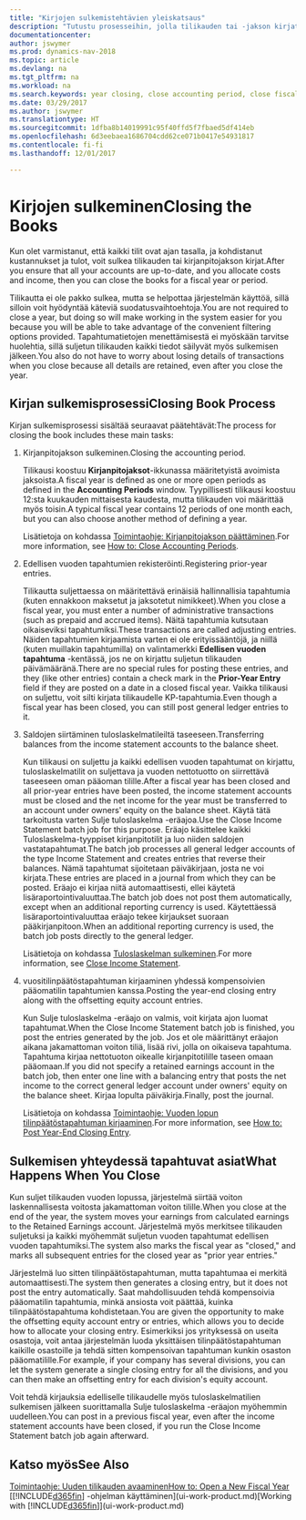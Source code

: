```yaml
---
title: "Kirjojen sulkemistehtävien yleiskatsaus"
description: "Tutustu prosesseihin, jolla tilikauden tai -jakson kirjat suljetaan, ja mitä tapahtuu, kun kirjat suljetaan vuoden lopussa."
documentationcenter: 
author: jswymer
ms.prod: dynamics-nav-2018
ms.topic: article
ms.devlang: na
ms.tgt_pltfrm: na
ms.workload: na
ms.search.keywords: year closing, close accounting period, close fiscal year, bank account detailed trial balance
ms.date: 03/29/2017
ms.author: jswymer
ms.translationtype: HT
ms.sourcegitcommit: 1dfba8b14019991c95f40ffd5f7fbaed5df414eb
ms.openlocfilehash: 6d3eebaea1686704cdd62ce071b0417e54931817
ms.contentlocale: fi-fi
ms.lasthandoff: 12/01/2017

---
```

# <a name="closing-the-books"></a><span data-ttu-id="a787f-103">Kirjojen sulkeminen</span><span class="sxs-lookup"><span data-stu-id="a787f-103">Closing the Books</span></span>
<span data-ttu-id="a787f-104">Kun olet varmistanut, että kaikki tilit ovat ajan tasalla, ja kohdistanut kustannukset ja tulot, voit sulkea tilikauden tai kirjanpitojakson kirjat.</span><span class="sxs-lookup"><span data-stu-id="a787f-104">After you ensure that all your accounts are up-to-date, and you allocate costs and income, then you can close the books for a fiscal year or period.</span></span>

<span data-ttu-id="a787f-105">Tilikautta ei ole pakko sulkea, mutta se helpottaa järjestelmän käyttöä, sillä silloin voit hyödyntää käteviä suodatusvaihtoehtoja.</span><span class="sxs-lookup"><span data-stu-id="a787f-105">You are not required to close a year, but doing so will make working in the system easier for you because you will be able to take advantage of the convenient filtering options provided.</span></span> <span data-ttu-id="a787f-106">Tapahtumatietojen menettämisestä ei myöskään tarvitse huolehtia, sillä suljetun tilikauden kaikki tiedot säilyvät myös sulkemisen jälkeen.</span><span class="sxs-lookup"><span data-stu-id="a787f-106">You also do not have to worry about losing details of transactions when you close because all details are retained, even after you close the year.</span></span>

## <a name="closing-book-process"></a><span data-ttu-id="a787f-107">Kirjan sulkemisprosessi</span><span class="sxs-lookup"><span data-stu-id="a787f-107">Closing Book Process</span></span>
<span data-ttu-id="a787f-108">Kirjan sulkemisprosessi sisältää seuraavat päätehtävät:</span><span class="sxs-lookup"><span data-stu-id="a787f-108">The process for closing the book includes these main tasks:</span></span>

1. <span data-ttu-id="a787f-109">Kirjanpitojakson sulkeminen.</span><span class="sxs-lookup"><span data-stu-id="a787f-109">Closing the accounting period.</span></span>

    <span data-ttu-id="a787f-110">Tilikausi koostuu **Kirjanpitojaksot**-ikkunassa määritetyistä avoimista jaksoista.</span><span class="sxs-lookup"><span data-stu-id="a787f-110">A fiscal year is defined as one or more open periods as defined in the **Accounting Periods** window.</span></span> <span data-ttu-id="a787f-111">Tyypillisesti tilikausi koostuu 12:sta kuukauden mittaisesta kaudesta, mutta tilikauden voi määrittää myös toisin.</span><span class="sxs-lookup"><span data-stu-id="a787f-111">A typical fiscal year contains 12 periods of one month each, but you can also choose another method of defining a year.</span></span>

    <span data-ttu-id="a787f-112">Lisätietoja on kohdassa [Toimintaohje: Kirjanpitojakson päättäminen](year-close-account-periods.md).</span><span class="sxs-lookup"><span data-stu-id="a787f-112">For more information, see [How to: Close Accounting Periods](year-close-account-periods.md).</span></span>
2. <span data-ttu-id="a787f-113">Edellisen vuoden tapahtumien rekisteröinti.</span><span class="sxs-lookup"><span data-stu-id="a787f-113">Registering prior-year entries.</span></span>

    <span data-ttu-id="a787f-114">Tilikautta suljettaessa on määritettävä erinäisiä hallinnallisia tapahtumia (kuten ennakkoon maksetut ja jaksotetut nimikkeet).</span><span class="sxs-lookup"><span data-stu-id="a787f-114">When you close a fiscal year, you must enter a number of administrative transactions (such as prepaid and accrued items).</span></span> <span data-ttu-id="a787f-115">Näitä tapahtumia kutsutaan oikaiseviksi tapahtumiksi.</span><span class="sxs-lookup"><span data-stu-id="a787f-115">These transactions are called adjusting entries.</span></span> <span data-ttu-id="a787f-116">Näiden tapahtumien kirjaamista varten ei ole erityissääntöjä, ja niillä (kuten muillakin tapahtumilla) on valintamerkki **Edellisen vuoden tapahtuma** -kentässä, jos ne on kirjattu suljetun tilikauden päivämääränä.</span><span class="sxs-lookup"><span data-stu-id="a787f-116">There are no special rules for posting these entries, and they (like other entries) contain a check mark in the **Prior-Year Entry** field if they are posted on a date in a closed fiscal year.</span></span> <span data-ttu-id="a787f-117">Vaikka tilikausi on suljettu, voit silti kirjata tilikaudelle KP-tapahtumia.</span><span class="sxs-lookup"><span data-stu-id="a787f-117">Even though a fiscal year has been closed, you can still post general ledger entries to it.</span></span>
3. <span data-ttu-id="a787f-118">Saldojen siirtäminen tuloslaskelmatileiltä taseeseen.</span><span class="sxs-lookup"><span data-stu-id="a787f-118">Transferring balances from the income statement accounts to the balance sheet.</span></span>

    <span data-ttu-id="a787f-119">Kun tilikausi on suljettu ja kaikki edellisen vuoden tapahtumat on kirjattu, tuloslaskelmatilit on suljettava ja vuoden nettotuotto on siirrettävä taseeseen oman pääoman tilille.</span><span class="sxs-lookup"><span data-stu-id="a787f-119">After a fiscal year has been closed and all prior-year entries have been posted, the income statement accounts must be closed and the net income for the year must be transferred to an account under owners' equity on the balance sheet.</span></span> <span data-ttu-id="a787f-120">Käytä tätä tarkoitusta varten Sulje tuloslaskelma -eräajoa.</span><span class="sxs-lookup"><span data-stu-id="a787f-120">Use the Close Income Statement batch job for this purpose.</span></span> <span data-ttu-id="a787f-121">Eräajo käsittelee kaikki Tuloslaskelma-tyyppiset kirjanpitotilit ja luo niiden saldojen vastatapahtumat.</span><span class="sxs-lookup"><span data-stu-id="a787f-121">The batch job processes all general ledger accounts of the type Income Statement and creates entries that reverse their balances.</span></span> <span data-ttu-id="a787f-122">Nämä tapahtumat sijoitetaan päiväkirjaan, josta ne voi kirjata.</span><span class="sxs-lookup"><span data-stu-id="a787f-122">These entries are placed in a journal from which they can be posted.</span></span> <span data-ttu-id="a787f-123">Eräajo ei kirjaa niitä automaattisesti, ellei käytetä lisäraportointivaluuttaa.</span><span class="sxs-lookup"><span data-stu-id="a787f-123">The batch job does not post them automatically, except when an additional reporting currency is used.</span></span> <span data-ttu-id="a787f-124">Käytettäessä lisäraportointivaluuttaa eräajo tekee kirjaukset suoraan pääkirjanpitoon.</span><span class="sxs-lookup"><span data-stu-id="a787f-124">When an additional reporting currency is used, the batch job posts directly to the general ledger.</span></span>

    <span data-ttu-id="a787f-125">Lisätietoja on kohdassa [Tuloslaskelman sulkeminen](year-close-income-statement.md).</span><span class="sxs-lookup"><span data-stu-id="a787f-125">For more information, see [Close Income Statement](year-close-income-statement.md).</span></span>
4. <span data-ttu-id="a787f-126">vuositilinpäätöstapahtuman kirjaaminen yhdessä kompensoivien pääomatilin tapahtumien kanssa.</span><span class="sxs-lookup"><span data-stu-id="a787f-126">Posting the year-end closing entry along with the offsetting equity account entries.</span></span>

    <span data-ttu-id="a787f-127">Kun Sulje tuloslaskelma -eräajo on valmis, voit kirjata ajon luomat tapahtumat.</span><span class="sxs-lookup"><span data-stu-id="a787f-127">When the Close Income Statement batch job is finished, you post the entries generated by the job.</span></span> <span data-ttu-id="a787f-128">Jos et ole määrittänyt eräajon aikana jakamattoman voiton tiliä, lisää rivi, jolla on oikaiseva tapahtuma. Tapahtuma kirjaa nettotuoton oikealle kirjanpitotilille taseen omaan pääomaan.</span><span class="sxs-lookup"><span data-stu-id="a787f-128">If you did not specify a retained earnings account in the batch job, then enter one line with a balancing entry that posts the net income to the correct general ledger account under owners' equity on the balance sheet.</span></span> <span data-ttu-id="a787f-129">Kirjaa lopulta päiväkirja.</span><span class="sxs-lookup"><span data-stu-id="a787f-129">Finally, post the journal.</span></span>

    <span data-ttu-id="a787f-130">Lisätietoja on kohdassa [Toimintaohje: Vuoden lopun tilinpäätöstapahtuman kirjaaminen](year-how-post-year-end-close-entry.md).</span><span class="sxs-lookup"><span data-stu-id="a787f-130">For more information, see [How to: Post Year-End Closing Entry](year-how-post-year-end-close-entry.md).</span></span>

## <a name="what-happens-when-you-close"></a><span data-ttu-id="a787f-131">Sulkemisen yhteydessä tapahtuvat asiat</span><span class="sxs-lookup"><span data-stu-id="a787f-131">What Happens When You Close</span></span>
<span data-ttu-id="a787f-132">Kun suljet tilikauden vuoden lopussa, järjestelmä siirtää voiton laskennallisesta voitosta jakamattoman voiton tilille.</span><span class="sxs-lookup"><span data-stu-id="a787f-132">When you close at the end of the year, the system moves your earnings from calculated earnings to the Retained Earnings account.</span></span> <span data-ttu-id="a787f-133">Järjestelmä myös merkitsee tilikauden suljetuksi ja kaikki myöhemmät suljetun vuoden tapahtumat edellisen vuoden tapahtumiksi.</span><span class="sxs-lookup"><span data-stu-id="a787f-133">The system also marks the fiscal year as "closed," and marks all subsequent entries for the closed year as "prior year entries."</span></span>

<span data-ttu-id="a787f-134">Järjestelmä luo sitten tilinpäätöstapahtuman, mutta tapahtumaa ei merkitä automaattisesti.</span><span class="sxs-lookup"><span data-stu-id="a787f-134">The system then generates a closing entry, but it does not post the entry automatically.</span></span> <span data-ttu-id="a787f-135">Saat mahdollisuuden tehdä kompensoivia pääomatilin tapahtumia, minkä ansiosta voit päättää, kuinka tilinpäätöstapahtuma kohdistetaan.</span><span class="sxs-lookup"><span data-stu-id="a787f-135">You are given the opportunity to make the offsetting equity account entry or entries, which allows you to decide how to allocate your closing entry.</span></span> <span data-ttu-id="a787f-136">Esimerkiksi jos yrityksessä on useita osastoja, voit antaa järjestelmän luoda yksittäisen tilinpäätöstapahtuman kaikille osastoille ja tehdä sitten kompensoivan tapahtuman kunkin osaston pääomatilille.</span><span class="sxs-lookup"><span data-stu-id="a787f-136">For example, if your company has several divisions, you can let the system generate a single closing entry for all the divisions, and you can then make an offsetting entry for each division's equity account.</span></span>

<span data-ttu-id="a787f-137">Voit tehdä kirjauksia edelliselle tilikaudelle myös tuloslaskelmatilien sulkemisen jälkeen suorittamalla Sulje tuloslaskelma -eräajon myöhemmin uudelleen.</span><span class="sxs-lookup"><span data-stu-id="a787f-137">You can post in a previous fiscal year, even after the income statement accounts have been closed, if you run the Close Income Statement batch job again afterward.</span></span>

## <a name="see-also"></a><span data-ttu-id="a787f-138">Katso myös</span><span class="sxs-lookup"><span data-stu-id="a787f-138">See Also</span></span>
[<span data-ttu-id="a787f-139">Toimintaohje: Uuden tilikauden avaaminen</span><span class="sxs-lookup"><span data-stu-id="a787f-139">How to: Open a New Fiscal Year</span></span>](finance-how-open-new-fiscal-year.md)  
<span data-ttu-id="a787f-140">[[!INCLUDE[d365fin](includes/d365fin_md.md)] -ohjelman käyttäminen](ui-work-product.md)</span><span class="sxs-lookup"><span data-stu-id="a787f-140">[Working with [!INCLUDE[d365fin](includes/d365fin_md.md)]](ui-work-product.md)</span></span>

